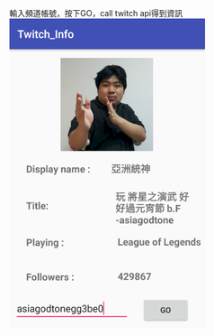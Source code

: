 輸入頻道帳號，按下GO，call twitch api得到資訊
![image](https://github.com/Alexx6Yeh/Twitch_Info/blob/master/DEMO.png)
